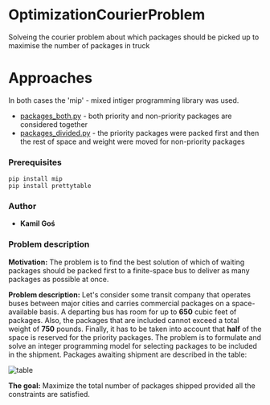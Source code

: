 # OptimizationCourierProblem
Solveing the courier problem about which packages should be picked up to maximise the number of packages in truck

# Approaches
In both cases the 'mip' - mixed intiger programming library was used. 
* [packages_both.py](https://github.com/KamilGos/OptimisationCourierProblem/blob/main/packages_both.py) - both priority and non-priority packages are considered together
* [packages_divided.py](https://github.com/KamilGos/OptimisationCourierProblem/blob/main/packages_divided.py) - the priority packages were packed first and then the rest of space and weight were moved for non-priority packages

### Prerequisites
```
pip install mip
pip install prettytable
```

### Author
* **Kamil Goś** 

### Problem description
**Motivation:** The problem is to find the best solution of which of waiting packages should be packed first to a finite-space bus to deliver as many packages as possible at once. 

**Problem description:** Let's consider some transit company that operates buses between major cities and carries commercial packages on a space-available basis. A departing bus has room for up to **650** cubic feet of packages. Also, the packages that are included cannot exceed a total weight of **750** pounds. Finally, it has to be taken into account that **half** of the space is reserved for the priority packages. The problem is to formulate and solve an integer programming model for selecting packages to be included in the shipment. Packages awaiting shipment are described in the table: 

![table](https://user-images.githubusercontent.com/44849247/102329607-e3824680-3f88-11eb-91e1-0ec323b0d704.png)

**The goal:** Maximize the total number of packages shipped provided all the constraints are satisfied.
